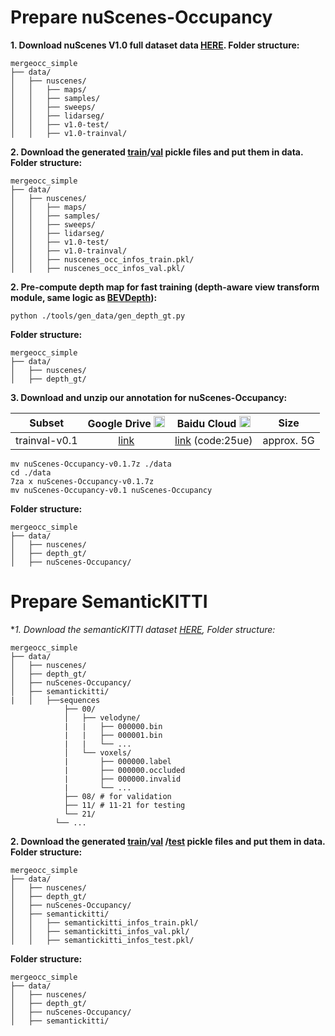 # Prepare nuScenes-Occupancy

**1. Download nuScenes V1.0 full dataset data [HERE](https://www.nuscenes.org/download). Folder structure:**

```
mergeocc_simple
├── data/
│   ├── nuscenes/
│   │   ├── maps/
│   │   ├── samples/
│   │   ├── sweeps/
│   │   ├── lidarseg/
│   │   ├── v1.0-test/
│   │   ├── v1.0-trainval/
```

**2. Download the generated [train](https://github.com/JeffWang987/OpenOccupancy/releases/tag/train_pkl)/[val](https://github.com/JeffWang987/OpenOccupancy/releases/tag/val_pkl) pickle files and put them in data. Folder structure:**

```
mergeocc_simple
├── data/
│   ├── nuscenes/
│   │   ├── maps/
│   │   ├── samples/
│   │   ├── sweeps/
│   │   ├── lidarseg/
│   │   ├── v1.0-test/
│   │   ├── v1.0-trainval/
│   │   ├── nuscenes_occ_infos_train.pkl/
│   │   ├── nuscenes_occ_infos_val.pkl/
```

**2. Pre-compute depth map for fast training (depth-aware view transform module, same logic as [BEVDepth](https://github.com/Megvii-BaseDetection/BEVDepth)):**
```
python ./tools/gen_data/gen_depth_gt.py
```
**Folder structure:**
```
mergeocc_simple
├── data/
│   ├── nuscenes/
│   ├── depth_gt/
```

**3. Download and unzip our annotation for nuScenes-Occupancy:**

| Subset | Google Drive <img src="https://ssl.gstatic.com/docs/doclist/images/drive_2022q3_32dp.png" alt="Google Drive" width="18"/> | Baidu Cloud <img src="https://nd-static.bdstatic.com/m-static/v20-main/favicon-main.ico" alt="Baidu Yun" width="18"/> | Size |
| :---: | :---: | :---: | :---: |
| trainval-v0.1 | [link](https://drive.google.com/file/d/1vTbgddMzUN6nLyWSsCZMb9KwihS7nPoH/view?usp=sharing) | [link](https://pan.baidu.com/s/1Wu1EYa7vrh8KS8VPTIny5Q) (code:25ue) | approx. 5G |

```
mv nuScenes-Occupancy-v0.1.7z ./data
cd ./data
7za x nuScenes-Occupancy-v0.1.7z
mv nuScenes-Occupancy-v0.1 nuScenes-Occupancy
```
**Folder structure:**

```
mergeocc_simple
├── data/
│   ├── nuscenes/
│   ├── depth_gt/
│   ├── nuScenes-Occupancy/
```

# Prepare SemanticKITTI

**1. Download the semanticKITTI dataset [HERE](https://http://www.semantic-kitti.org/dataset.html), Folder structure:*

```
mergeocc_simple
├── data/
│   ├── nuscenes/
│   ├── depth_gt/
│   ├── nuScenes-Occupancy/
│   ├── semantickitti/
|   │   ├──sequences
            ├── 00/           
            │   ├── velodyne/	
            |   |	├── 000000.bin
            |   |	├── 000001.bin
            |   |	└── ...
            │   └── voxels/ 
            |       ├── 000000.label
            |       ├── 000000.occluded
            |       ├── 000000.invalid
            |       └── ...
            ├── 08/ # for validation
            ├── 11/ # 11-21 for testing
            └── 21/
          └── ...
```

**2. Download the generated [train](https://drive.google.com/file/d/1AlbseAbUkBrVjEZTbDbYcsA3l6LqqTEO/view?usp=drive_link)/[val](https://drive.google.com/file/d/1gF7rHdZqzcu2mwjzflKF5jcE-wOue0CI/view?usp=drive_link) /[test](https://drive.google.com/file/d/1InCnqx2oIKxIB9Kjb89RPcLood-a__2q/view?usp=drive_link) pickle files and put them in data. Folder structure:**

```
mergeocc_simple
├── data/
│   ├── nuscenes/
│   ├── depth_gt/
│   ├── nuScenes-Occupancy/
│   ├── semantickitti/
│   │   ├── semantickitti_infos_train.pkl/
│   │   ├── semantickitti_infos_val.pkl/
│   │   ├── semantickitti_infos_test.pkl/
```

**Folder structure:**

```
mergeocc_simple
├── data/
│   ├── nuscenes/
│   ├── depth_gt/
│   ├── nuScenes-Occupancy/
│   ├── semantickitti/
```

